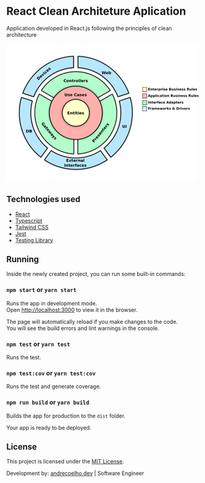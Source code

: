 # React Clean Architeture Aplication

Application developed in React.js following the principles of clean architecture

<img src="./assets/clean-architecture.png" alt="Clean Architecture" />

## Technologies used

- [React](https://pt-br.reactjs.org/)
- [Typescript](https://www.typescriptlang.org/)
- [Tailwind CSS](https://tailwindcss.com/)
- [Jest](https://jestjs.io/)
- [Testing Library](https://testing-library.com/docs/react-testing-library/intro)

## Running

Inside the newly created project, you can run some built-in commands:

### `npm start` or `yarn start`

Runs the app in development mode.<br>
Open [http://localhost:3000](http://localhost:3000) to view it in the browser.

The page will automatically reload if you make changes to the code.<br>
You will see the build errors and lint warnings in the console.

### `npm test` or `yarn test`

Runs the test.<br>

### `npm test:cov` or `yarn test:cov`

Runs the test and generate coverage.<br>

### `npm run build` or `yarn build`

Builds the app for production to the `dist` folder.<br>

Your app is ready to be deployed.

## License

This project is licensed under the [MIT License](https://opensource.org/licenses/MIT).

Development by: [andrecoelho.dev](https://andrecoelho.dev) | Software Engineer
